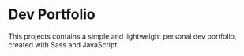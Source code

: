 # Dev Portfolio

This projects contains a simple and lightweight personal dev portfolio, created with Sass and JavaScript.
